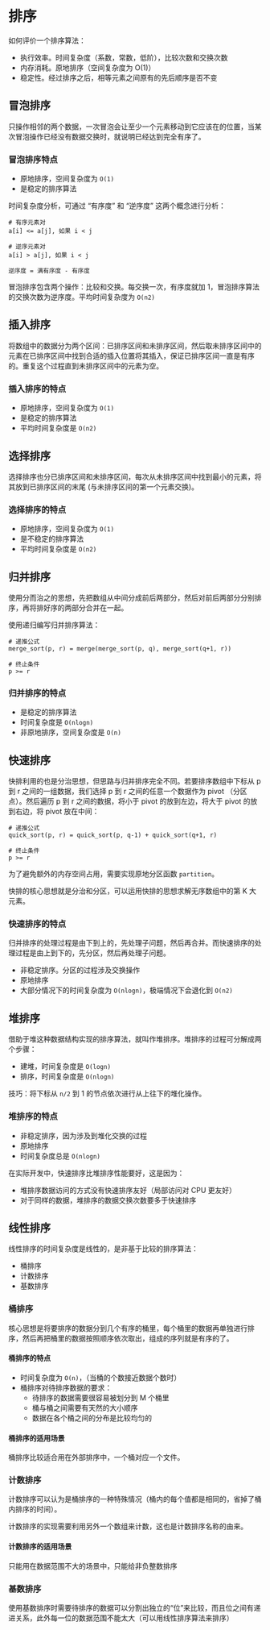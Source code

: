 # 排序

如何评价一个排序算法：

- 执行效率。时间复杂度（系数，常数，低阶），比较次数和交换次数
- 内存消耗。原地排序（空间复杂度为 O(1)）
- 稳定性。经过排序之后，相等元素之间原有的先后顺序是否不变

## 冒泡排序

只操作相邻的两个数据，一次冒泡会让至少一个元素移动到它应该在的位置，当某次冒泡操作已经没有数据交换时，就说明已经达到完全有序了。

### 冒泡排序特点

- 原地排序，空间复杂度为 `O(1)`
- 是稳定的排序算法

时间复杂度分析，可通过 “有序度” 和 “逆序度” 这两个概念进行分析：

```code
# 有序元素对
a[i] <= a[j], 如果 i < j

# 逆序元素对
a[i] > a[j], 如果 i < j

逆序度 = 满有序度 - 有序度
```

冒泡排序包含两个操作：比较和交换。每交换一次，有序度就加 1，冒泡排序算法的交换次数为逆序度。平均时间复杂度为 `O(n2)`

## 插入排序

将数组中的数据分为两个区间：已排序区间和未排序区间，然后取未排序区间中的元素在已排序区间中找到合适的插入位置将其插入，保证已排序区间一直是有序的。重复这个过程直到未排序区间中的元素为空。

### 插入排序的特点

- 原地排序，空间复杂度为 `O(1)`
- 是稳定的排序算法
- 平均时间复杂度是 `O(n2)`

## 选择排序

选择排序也分已排序区间和未排序区间，每次从未排序区间中找到最小的元素，将其放到已排序区间的末尾 (与未排序区间的第一个元素交换)。

### 选择排序的特点

- 原地排序，空间复杂度为 `O(1)`
- 是不稳定的排序算法
- 平均时间复杂度是 `O(n2)`

## 归并排序

使用分而治之的思想，先把数组从中间分成前后两部分，然后对前后两部分分别排序，再将排好序的两部分合并在一起。

使用递归编写归并排序算法：

```code
# 递推公式
merge_sort(p, r) = merge(merge_sort(p, q), merge_sort(q+1, r))

# 终止条件
p >= r
```

### 归并排序的特点

- 是稳定的排序算法
- 时间复杂度是 `O(nlogn)`
- 非原地排序，空间复杂度是 `O(n)`

## 快速排序

快排利用的也是分治思想，但思路与归并排序完全不同。若要排序数组中下标从 p 到 r 之间的一组数据，我们选择 p 到 r 之间的任意一个数据作为 pivot （分区点）。然后遍历 p 到 r 之间的数据，将小于 pivot 的放到左边，将大于 pivot 的放到右边，将 pivot 放在中间：

```code
# 递推公式
quick_sort(p, r) = quick_sort(p, q-1) + quick_sort(q+1, r)

# 终止条件
p >= r
```

为了避免额外的内存空间占用，需要实现原地分区函数 `partition`。

快排的核心思想就是分治和分区，可以运用快排的思想求解无序数组中的第 K 大元素。

### 快速排序的特点

归并排序的处理过程是由下到上的，先处理子问题，然后再合并。而快速排序的处理过程是由上到下的，先分区，然后再处理子问题。

- 非稳定排序。分区的过程涉及交换操作
- 原地排序
- 大部分情况下的时间复杂度为 `O(nlogn)`，极端情况下会退化到 `O(n2)`

## 堆排序

借助于堆这种数据结构实现的排序算法，就叫作堆排序。堆排序的过程可分解成两个步骤：

- 建堆，时间复杂度是 `O(logn)`
- 排序，时间复杂度是 `O(nlogn)`

技巧：将下标从 `n/2` 到 1 的节点依次进行从上往下的堆化操作。

### 堆排序的特点

- 非稳定排序，因为涉及到堆化交换的过程
- 原地排序
- 时间复杂度总是 `O(nlogn)`

在实际开发中，快速排序比堆排序性能要好，这是因为：

- 堆排序数据访问的方式没有快速排序友好（局部访问对 CPU 更友好）
- 对于同样的数据，堆排序的数据交换次数要多于快速排序

## 线性排序

线性排序的时间复杂度是线性的，是非基于比较的排序算法：

- 桶排序
- 计数排序
- 基数排序

### 桶排序

核心思想是将要排序的数据分到几个有序的桶里，每个桶里的数据再单独进行排序，然后再把桶里的数据按照顺序依次取出，组成的序列就是有序的了。

#### 桶排序的特点

- 时间复杂度为 `O(n)`，（当桶的个数接近数据个数时）
- 桶排序对待排序数据的要求：
    - 待排序的数据需要很容易被划分到 M 个桶里
    - 桶与桶之间需要有天然的大小顺序
    - 数据在各个桶之间的分布是比较均匀的

#### 桶排序的适用场景

桶排序比较适合用在外部排序中，一个桶对应一个文件。

### 计数排序

计数排序可以认为是桶排序的一种特殊情况（桶内的每个值都是相同的，省掉了桶内排序的时间）。

计数排序的实现需要利用另外一个数组来计数，这也是计数排序名称的由来。

#### 计数排序的适用场景

只能用在数据范围不大的场景中，只能给非负整数排序

### 基数排序

使用基数排序时需要待排序的数据可以分割出独立的“位”来比较，而且位之间有递进关系，此外每一位的数据范围不能太大（可以用线性排序算法来排序）
